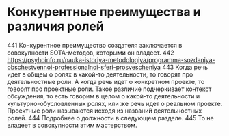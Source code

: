 # Конкурентные преимущества и различия ролей

441 Конкурентное преимущество создателя заключается в совокупности SOTA-методов, которыми он владеет.
442 https://psyhoinfo.ru/nauka-istoriya-metodologiya/programma-sozdaniya-obschestvennoi-professionalnoi-sferi-prosvescheniya
443 Когда речь идет в общем о ролях в какой-то деятельности, то говорят про деятельностные роли. А когда речь идет о конкретном проекте, то говорят про проектные роли. Такое различие подчеркивает контекст обсуждения, то есть говорим в целом о какой-то деятельности и культурно-обусловленных ролях, или же речь идет о реальном проекте. Проектные роли называются исходя из названий деятельностных ролей.
444 Подробнее о должности в следующем разделе.
445 То не владеет в совокупности этим мастерством.

